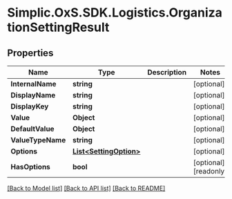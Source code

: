 # Simplic.OxS.SDK.Logistics.OrganizationSettingResult

## Properties

Name | Type | Description | Notes
------------ | ------------- | ------------- | -------------
**InternalName** | **string** |  | [optional] 
**DisplayName** | **string** |  | [optional] 
**DisplayKey** | **string** |  | [optional] 
**Value** | **Object** |  | [optional] 
**DefaultValue** | **Object** |  | [optional] 
**ValueTypeName** | **string** |  | [optional] 
**Options** | [**List&lt;SettingOption&gt;**](SettingOption.md) |  | [optional] 
**HasOptions** | **bool** |  | [optional] [readonly] 

[[Back to Model list]](../README.md#documentation-for-models) [[Back to API list]](../README.md#documentation-for-api-endpoints) [[Back to README]](../README.md)

